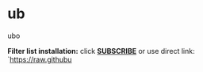# ub 
 <h7> ubo</h7>

**Filter list installation:**
click **[SUBSCRIBE](https://subscribe.adblockplus.org/?location=https://raw.githubusercontent.com/anon9931/ub/master/filters.txt&title=Filters%20by%20anon9931)** or use direct link:<br>
`https://raw.githubu

